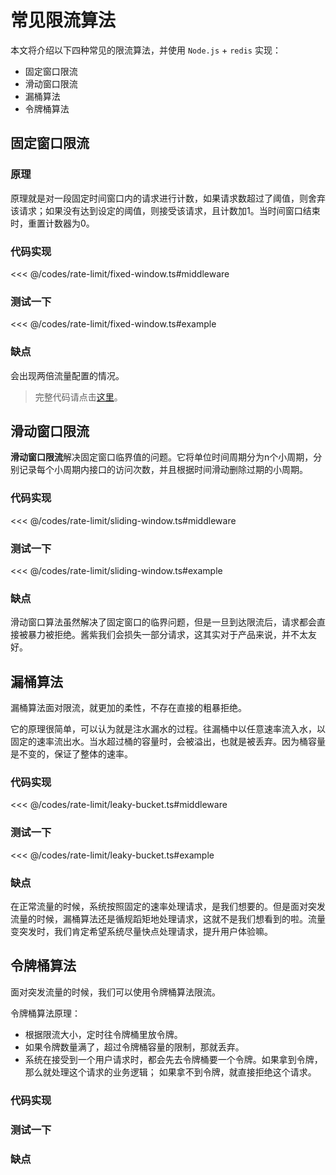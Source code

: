 # 常见限流算法
本文将介绍以下四种常见的限流算法，并使用 `Node.js` + `redis` 实现：
- 固定窗口限流
- 滑动窗口限流
- 漏桶算法
- 令牌桶算法

## 固定窗口限流

### 原理
原理就是对一段固定时间窗口内的请求进行计数，如果请求数超过了阈值，则舍弃该请求；如果没有达到设定的阈值，则接受该请求，且计数加1。当时间窗口结束时，重置计数器为0。

### 代码实现
<<< @/codes/rate-limit/fixed-window.ts#middleware

### 测试一下
<<< @/codes/rate-limit/fixed-window.ts#example

### 缺点
会出现两倍流量配置的情况。

> 完整代码请点击[这里](https://github.com/yaoo5/yaoo5.github.io/blob/main/docs/codes/rate-limit/fixed-window.ts)。

## 滑动窗口限流
**滑动窗口限流**解决固定窗口临界值的问题。它将单位时间周期分为n个小周期，分别记录每个小周期内接口的访问次数，并且根据时间滑动删除过期的小周期。

### 代码实现
<<< @/codes/rate-limit/sliding-window.ts#middleware

### 测试一下
<<< @/codes/rate-limit/sliding-window.ts#example

### 缺点
滑动窗口算法虽然解决了固定窗口的临界问题，但是一旦到达限流后，请求都会直接被暴力被拒绝。酱紫我们会损失一部分请求，这其实对于产品来说，并不太友好。

## 漏桶算法
漏桶算法面对限流，就更加的柔性，不存在直接的粗暴拒绝。

它的原理很简单，可以认为就是注水漏水的过程。往漏桶中以任意速率流入水，以固定的速率流出水。当水超过桶的容量时，会被溢出，也就是被丢弃。因为桶容量是不变的，保证了整体的速率。

### 代码实现
<<< @/codes/rate-limit/leaky-bucket.ts#middleware

### 测试一下
<<< @/codes/rate-limit/leaky-bucket.ts#example

### 缺点
在正常流量的时候，系统按照固定的速率处理请求，是我们想要的。但是面对突发流量的时候，漏桶算法还是循规蹈矩地处理请求，这就不是我们想看到的啦。流量变突发时，我们肯定希望系统尽量快点处理请求，提升用户体验嘛。

## 令牌桶算法
面对突发流量的时候，我们可以使用令牌桶算法限流。

令牌桶算法原理：
- 根据限流大小，定时往令牌桶里放令牌。
- 如果令牌数量满了，超过令牌桶容量的限制，那就丢弃。
- 系统在接受到一个用户请求时，都会先去令牌桶要一个令牌。如果拿到令牌，那么就处理这个请求的业务逻辑；
如果拿不到令牌，就直接拒绝这个请求。
### 代码实现

### 测试一下

### 缺点

